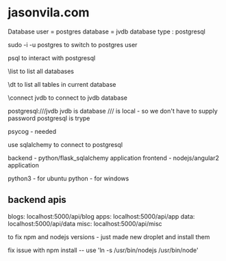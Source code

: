 # jasonvila.com

Database
user = postgres
database = jvdb
database type : postgresql

sudo -i -u postgres
to switch to postgres user

psql
to interact with postgresql

\list
to list all databases

\dt
to list all tables in current database

\connect jvdb
to connect to jvdb database

postgresql:///jvdb
jvdb is database
/// is local - so we don't have to supply password
postgresql is trype

psycog - needed

use sqlalchemy to connect to postgresql

backend - python/flask_sqlalchemy application
frontend - nodejs/angular2 application

python3 - for ubuntu
python - for windows

backend apis
------------

blogs: localhost:5000/api/blog
apps: localhost:5000/api/app
data: localhost:5000/api/data
misc: localhost:5000/api/misc


to fix npm and nodejs versions - just made new droplet and install them


fix issue with npm install -- 
use 'ln -s /usr/bin/nodejs /usr/bin/node'
